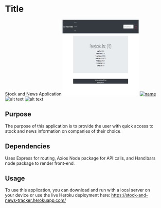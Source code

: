 # Title
Stock and News Application
<img src="public\images\Capture30.png" height="250px" width="250px"></img>
[![name](https://github.com/nboutin109/Stock-and-news-tracker/public/images/Capture30.png)](https://stock-and-news-tracker.herokuapp.com/)
![alt text](https://github.com/nboutin109/Stock-and-news-tracker/public/images/Capture30.png)
![alt text](https://github.com/nboutin109/Stock-and-news-tracker/blob/master/Capture30.png?raw=true)

## Purpose
The purpose of this application is to provide the user with quick access to stock and news information on companies of their choice.

## Dependencies
Uses Express for routing, Axios Node package for API calls, and Handlbars node package to render front-end.

## Usage
To use this application, you can download and run with a local server on your device or use the live Heroku deployment here: https://stock-and-news-tracker.herokuapp.com/